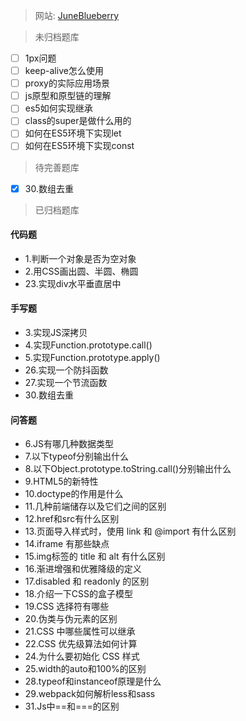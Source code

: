 > 网站: [JuneBlueberry](https://juneblueberry.github.io/)

> 未归档题库

- [ ] 1px问题
- [ ] keep-alive怎么使用
- [ ] proxy的实际应用场景
- [ ] js原型和原型链的理解
- [ ] es5如何实现继承
- [ ] class的super是做什么用的
- [ ] 如何在ES5环境下实现let
- [ ] 如何在ES5环境下实现const

> 待完善题库
- [X] 30.数组去重

> 已归档题库

#### 代码题

- 1.判断一个对象是否为空对象
- 2.用CSS画出圆、半圆、椭圆
- 23.实现div水平垂直居中

#### 手写题

- 3.实现JS深拷贝
- 4.实现Function.prototype.call()
- 5.实现Function.prototype.apply()
- 26.实现一个防抖函数
- 27.实现一个节流函数
- 30.数组去重

#### 问答题

- 6.JS有哪几种数据类型
- 7.以下typeof分别输出什么
- 8.以下Object.prototype.toString.call()分别输出什么
- 9.HTML5的新特性
- 10.doctype的作用是什么
- 11.几种前端储存以及它们之间的区别
- 12.href和src有什么区别
- 13.页面导入样式时，使用 link 和 @import 有什么区别
- 14.iframe 有那些缺点
- 15.img标签的 title 和 alt 有什么区别
- 16.渐进增强和优雅降级的定义
- 17.disabled 和 readonly 的区别
- 18.介绍一下CSS的盒子模型
- 19.CSS 选择符有哪些
- 20.伪类与伪元素的区别
- 21.CSS 中哪些属性可以继承
- 22.CSS 优先级算法如何计算
- 24.为什么要初始化 CSS 样式
- 25.width的auto和100%的区别
- 28.typeof和instanceof原理是什么
- 29.webpack如何解析less和sass
- 31.Js中==和===的区别